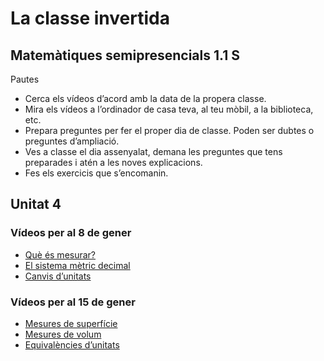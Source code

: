 # La classe invertida

## Matemàtiques semipresencials 1.1 S

Pautes
* Cerca els vídeos d’acord amb la data de la propera classe.
* Mira els vídeos a l’ordinador de casa teva, al teu mòbil, a la biblioteca, etc.
* Prepara preguntes per fer el proper dia de classe. Poden ser dubtes o preguntes d’ampliació.
* Ves a classe el dia assenyalat, demana les preguntes que tens preparades i atén a les noves explicacions.
* Fes els exercicis que s’encomanin.

## Unitat 4

### Vídeos per al 8 de gener

* [Què és mesurar?](https://youtu.be/owSfqUciPFw)
* [El sistema mètric decimal](https://youtu.be/AuHrFG3nQw8)
* [Canvis d’unitats](https://youtu.be/st2Lxqi6qyw)


### Vídeos per al 15 de gener

* [Mesures de superfície](https://youtu.be/1QachLrobkU)
* [Mesures de volum](https://youtu.be/dR187ra5nSw)
* [Equivalències d’unitats](https://youtu.be/u_ojtvRv6sY)
